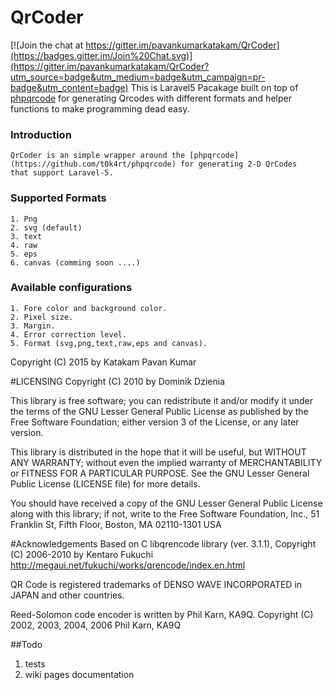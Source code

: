 # QrCoder

[![Join the chat at https://gitter.im/pavankumarkatakam/QrCoder](https://badges.gitter.im/Join%20Chat.svg)](https://gitter.im/pavankumarkatakam/QrCoder?utm_source=badge&utm_medium=badge&utm_campaign=pr-badge&utm_content=badge)
This is Laravel5 Pacakage built on top of [phpqrcode](https://github.com/t0k4rt/phpqrcode) for generating Qrcodes with different formats and helper functions to make programming dead easy.



### Introduction
    QrCoder is an simple wrapper around the [phpqrcode](https://github.com/t0k4rt/phpqrcode) for generating 2-D QrCodes
    that support Laravel-5.
    
### Supported Formats
    1. Png
    2. svg (default)
    3. text
    4. raw
    5. eps
    6. canvas (comming soon ....)
    
### Available configurations
    1. Fore color and background color.
    2. Pixel size.
    3. Margin.
    4. Error correction level.
    5. Format (svg,png,text,raw,eps and canvas).


Copyright (C) 2015 by Katakam Pavan Kumar 


#LICENSING
Copyright (C) 2010 by Dominik Dzienia 

This library is free software; you can redistribute it and/or modify it under
the terms of the GNU Lesser General Public License as published by the Free
Software Foundation; either version 3 of the License, or any later version.

This library is distributed in the hope that it will be useful, but WITHOUT ANY
WARRANTY; without even the implied warranty of MERCHANTABILITY or FITNESS FOR A
PARTICULAR PURPOSE. See the GNU Lesser General Public License (LICENSE file)
for more details.

You should have received a copy of the GNU Lesser General Public License along
with this library; if not, write to the Free Software Foundation, Inc., 51
Franklin St, Fifth Floor, Boston, MA 02110-1301 USA

    
#Acknowledgements
Based on C libqrencode library (ver. 3.1.1), Copyright (C) 2006-2010 by Kentaro Fukuchi
http://megaui.net/fukuchi/works/qrencode/index.en.html

QR Code is registered trademarks of DENSO WAVE INCORPORATED in JAPAN and other countries.

Reed-Solomon code encoder is written by Phil Karn, KA9Q. Copyright (C) 2002, 2003, 2004, 2006 Phil Karn, KA9Q

##Todo
   1. tests
   2. wiki pages documentation

    
    

